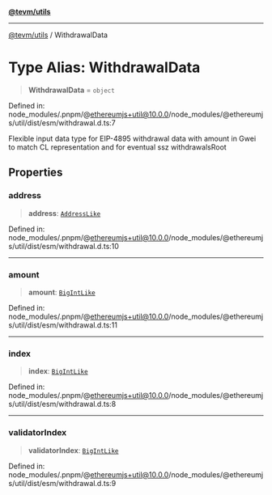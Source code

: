[**@tevm/utils**](../README.md)

***

[@tevm/utils](../globals.md) / WithdrawalData

# Type Alias: WithdrawalData

> **WithdrawalData** = `object`

Defined in: node\_modules/.pnpm/@ethereumjs+util@10.0.0/node\_modules/@ethereumjs/util/dist/esm/withdrawal.d.ts:7

Flexible input data type for EIP-4895 withdrawal data with amount in Gwei to
match CL representation and for eventual ssz withdrawalsRoot

## Properties

### address

> **address**: [`AddressLike`](AddressLike.md)

Defined in: node\_modules/.pnpm/@ethereumjs+util@10.0.0/node\_modules/@ethereumjs/util/dist/esm/withdrawal.d.ts:10

***

### amount

> **amount**: [`BigIntLike`](BigIntLike.md)

Defined in: node\_modules/.pnpm/@ethereumjs+util@10.0.0/node\_modules/@ethereumjs/util/dist/esm/withdrawal.d.ts:11

***

### index

> **index**: [`BigIntLike`](BigIntLike.md)

Defined in: node\_modules/.pnpm/@ethereumjs+util@10.0.0/node\_modules/@ethereumjs/util/dist/esm/withdrawal.d.ts:8

***

### validatorIndex

> **validatorIndex**: [`BigIntLike`](BigIntLike.md)

Defined in: node\_modules/.pnpm/@ethereumjs+util@10.0.0/node\_modules/@ethereumjs/util/dist/esm/withdrawal.d.ts:9
